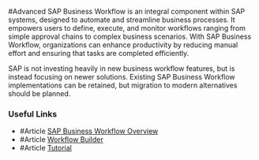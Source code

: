 #Advanced 
SAP Business Workflow is an integral component within SAP systems, designed to automate and streamline business processes. It empowers users to define, execute, and monitor workflows ranging from simple approval chains to complex business scenarios. With SAP Business Workflow, organizations can enhance productivity by reducing manual effort and ensuring that tasks are completed efficiently.

SAP is not investing heavily in new business workflow features, but is instead focusing on newer solutions. Existing SAP Business Workflow implementations can be retained, but migration to modern alternatives should be planned.

### Useful Links
- #Article  [SAP Business Workflow Overview](https://help.sap.com/doc/saphelp_nw75/7.5.5/en-US/4f/41e8a0dd89535fe10000000a421937/content.htm?no_cache=true)
- #Article [Workflow Builder](https://help.sap.com/doc/saphelp_nw75/7.5.5/en-US/4f/35d9cc46455540e10000000a421937/content.htm?no_cache=true)
- #Article [Tutorial](https://help.sap.com/doc/saphelp_nw73ehp1/7.31.19/en-us/4f/2ea01cf0cb18c3e10000000a421937/frameset.htm)

